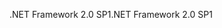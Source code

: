 <span data-ttu-id="76d58-101">.NET Framework 2.0 SP1</span><span class="sxs-lookup"><span data-stu-id="76d58-101">.NET Framework 2.0 SP1</span></span>